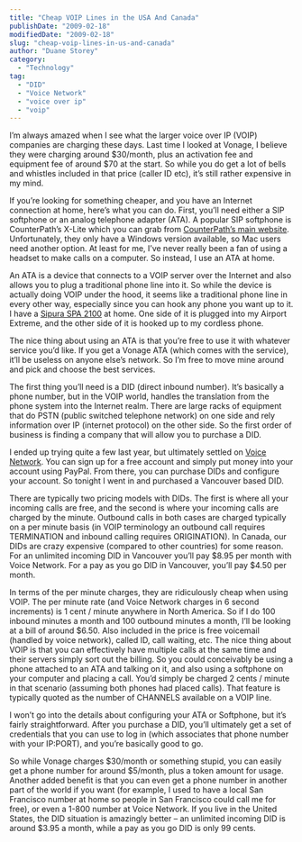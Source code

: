 ```yaml
---
title: "Cheap VOIP Lines in the USA And Canada"
publishDate: "2009-02-18"
modifiedDate: "2009-02-18"
slug: "cheap-voip-lines-in-us-and-canada"
author: "Duane Storey"
category:
  - "Technology"
tag:
  - "DID"
  - "Voice Network"
  - "voice over ip"
  - "voip"
---
```


I’m always amazed when I see what the larger voice over IP (VOIP) companies are charging these days. Last time I looked at Vonage, I believe they were charging around $30/month, plus an activation fee and equipment fee of around $70 at the start. So while you do get a lot of bells and whistles included in that price (caller ID etc), it’s still rather expensive in my mind.

If you’re looking for something cheaper, and you have an Internet connection at home, here’s what you can do. First, you’ll need either a SIP softphone or an analog telephone adapter (ATA). A popular SIP softphone is CounterPath’s X-Lite which you can grab from [CounterPath’s main website](http://www.counterpath.com). Unfortunately, they only have a Windows version available, so Mac users need another option. At least for me, I’ve never really been a fan of using a headset to make calls on a computer. So instead, I use an ATA at home.

An ATA is a device that connects to a VOIP server over the Internet and also allows you to plug a traditional phone line into it. So while the device is actually doing VOIP under the hood, it seems like a traditional phone line in every other way, especially since you can hook any phone you want up to it. I have a [Sipura SPA 2100](http://www.google.com/products/catalog?hl=en&client=safari&rls=en-us&q=sipura+spa+2100&um=1&ie=UTF-8&cid=9578631485926416859#ps-sellers) at home. One side of it is plugged into my Airport Extreme, and the other side of it is hooked up to my cordless phone.

The nice thing about using an ATA is that you’re free to use it with whatever service you’d like. If you get a Vonage ATA (which comes with the service), it’ll be useless on anyone else’s network. So I’m free to move mine around and pick and choose the best services.

The first thing you’ll need is a DID (direct inbound number). It’s basically a phone number, but in the VOIP world, handles the translation from the phone system into the Internet realm. There are large racks of equipment that do PSTN (public switched telephone network) on one side and rely information over IP (internet protocol) on the other side. So the first order of business is finding a company that will allow you to purchase a DID.

I ended up trying quite a few last year, but ultimately settled on [Voice Network](http://www.voicenetwork.ca/). You can sign up for a free account and simply put money into your account using PayPal. From there, you can purchase DIDs and configure your account. So tonight I went in and purchased a Vancouver based DID.

There are typically two pricing models with DIDs. The first is where all your incoming calls are free, and the second is where your incoming calls are charged by the minute. Outbound calls in both cases are charged typically on a per minute basis (in VOIP terminology an outbound call requires TERMINATION and inbound calling requires ORIGINATION). In Canada, our DIDs are crazy expensive (compared to other countries) for some reason. For an unlimited incoming DID in Vancouver you’ll pay $8.95 per month with Voice Network. For a pay as you go DID in Vancouver, you’ll pay $4.50 per month.

In terms of the per minute charges, they are ridiculously cheap when using VOIP. The per minute rate (and Voice Network charges in 6 second increments) is 1 cent / minute anywhere in North America. So if I do 100 inbound minutes a month and 100 outbound minutes a month, I’ll be looking at a bill of around $6.50. Also included in the price is free voicemail (handled by voice network), called ID, call waiting, etc. The nice thing about VOIP is that you can effectively have multiple calls at the same time and their servers simply sort out the billing. So you could conceivably be using a phone attached to an ATA and talking on it, and also using a softphone on your computer and placing a call. You’d simply be charged 2 cents / minute in that scenario (assuming both phones had placed calls). That feature is typically quoted as the number of CHANNELS available on a VOIP line.

I won’t go into the details about configuring your ATA or Softphone, but it’s fairly straightforward. After you purchase a DID, you’ll ultimately get a set of credentials that you can use to log in (which associates that phone number with your IP:PORT), and you’re basically good to go.

So while Vonage charges $30/month or something stupid, you can easily get a phone number for around $5/month, plus a token amount for usage. Another added benefit is that you can even get a phone number in another part of the world if you want (for example, I used to have a local San Francisco number at home so people in San Francisco could call me for free), or even a 1-800 number at Voice Network. If you live in the United States, the DID situation is amazingly better – an unlimited incoming DID is around $3.95 a month, while a pay as you go DID is only 99 cents.